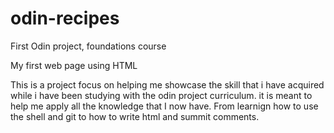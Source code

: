 # odin-recipes
First Odin project, foundations course

My first web page using HTML

 This is a project focus on helping me showcase the skill that
 i have acquired while i have been studying with the odin project curriculum.
 it is meant to help me apply all the knowledge that I now have.
 From learnign how to use the shell and git to how to write html and summit comments.
